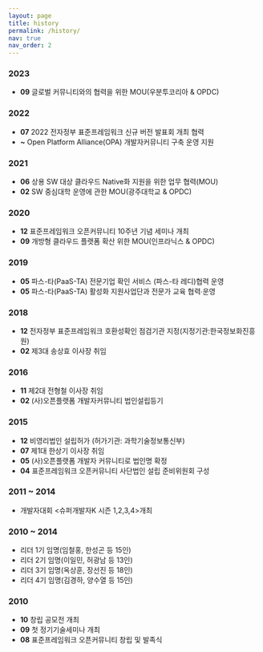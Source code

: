 ```yaml
---
layout: page
title: history
permalink: /history/
nav: true
nav_order: 2
---
```


### 2023
- <b>09</b> 글로벌 커뮤니티와의 협력을 위한 MOU(우분투코리아 & OPDC)

### 2022
- <b>07</b> 2022 전자정부 표준프레임워크 신규 버전 발표회 개최 협력
- <b>~</b> Open Platform Alliance(OPA) 개발자커뮤니티 구축 운영 지원

### 2021
- <b>06</b> 상용 SW 대상 클라우드 Native화 지원을 위한 업무 협력(MOU)
- <b>02</b> SW 중심대학 운영에 관한 MOU(광주대학교 & OPDC)

### 2020
- <b>12</b> 표준프레임워크 오픈커뮤니티 10주년 기념 세미나 개최
- <b>09</b> 개방형 클라우드 플랫폼 확산 위한 MOU(인프라닉스 & OPDC)

### 2019
- <b>05</b> 파스-타(PaaS-TA) 전문기업 확인 서비스 (파스-타 레디)협력 운영
- <b>05</b> 파스-타(PaaS-TA) 활성화 지원사업단과 전문가 교육 협력∙운영

### 2018
- <b>12</b> 전자정부 표준프레임워크 호환성확인 점검기관 지정(지정기관:한국정보화진흥원)
- <b>02</b> 제3대 송상효 이사장 취임

### 2016
- <b>11</b> 제2대 전형철 이사장 취임
- <b>02</b> (사)오픈플랫폼 개발자커뮤니티 법인설립등기

### 2015
- <b>12</b> 비영리법인 설립허가 (허가기관: 과학기술정보통신부)
- <b>07</b> 제1대 한상기 이사장 취임
- <b>05</b> (사)오픈플랫폼 개발자 커뮤니티로 법인명 확정
- <b>04</b> 표준프레임워크 오픈커뮤니티 사단법인 설립 준비위원회 구성

### 2011 ~ 2014
- 개발자대회 <슈퍼개발자K 시즌 1,2,3,4>개최

### 2010 ~ 2014
- 리더 1기 임명(임철홍, 한성곤 등 15인)
- 리더 2기 임명(이일민, 허광남 등 13인)
- 리더 3기 임명(옥상훈, 장선진 등 18인)
- 리더 4기 임명(김경하, 양수열 등 15인)

### 2010
- <b>10</b> 창립 공모전 개최
- <b>09</b> 첫 정기기술세미나 개최
- <b>08</b> 표준프레임워크 오픈커뮤니티 창립 및 발족식
